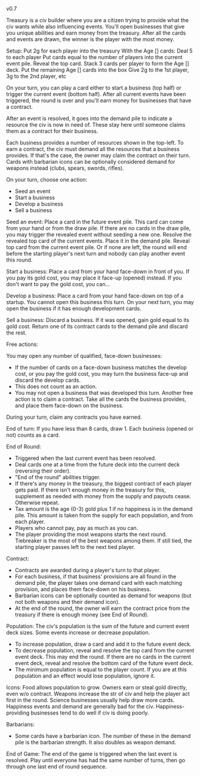 v0.7

Treasury is a civ builder where you are a citizen trying to provide what the civ wants while also influencing events.  You'll open businesses that give you unique abilities and earn money from the treasury.  After all the cards and events are drawn, the winner is the player with the most money.

Setup:
Put 2g for each player into the treasury
With the Age [] cards:
    Deal 5 to each player
    Put cards equal to the number of players into the current event pile.  Reveal the top card.
    Stack 3 cards per player to form the Age [] deck.
    Put the remaining Age [] cards into the box
Give 2g to the 1st player, 3g to the 2nd player, etc

On your turn, you can play a card either to start a business (top half) or trigger the current event (bottom half).  After all current events have been triggered, the round is over and you'll earn money for businesses that have a contract.

After an event is resolved, it goes into the demand pile to indicate a resource the civ is now in need of.  These stay here until someone claims them as a contract for their business.

Each business provides a number of resources shown in the top-left.  To earn a contract, the civ must demand all the resources that a business provides.  If that's the case, the owner may claim the contract on their turn.  Cards with barbarian icons can be optionally considered demand for weapons instead (clubs, spears, swords, rifles).

On your turn, choose one action:
* Seed an event
* Start a business
* Develop a business
* Sell a business

Seed an event:
Place a card in the future event pile.  This card can come from your hand or from the draw pile.
If there are no cards in the draw pile, you may trigger the revealed event without seeding a new one.
Resolve the revealed top card of the current events.
Place it in the demand pile.
Reveal top card from the current event pile.  Or if none are left, the round will end before the starting player's next turn and nobody can play another event this round.

Start a business:
Place a card from your hand face-down in front of you.  If you pay its gold cost, you may place it face-up (opened) instead.
If you don't want to pay the gold cost, you can...

Develop a business:
Place a card from your hand face-down on top of a startup.
You cannot open this business this turn.
On your next turn, you may open the business if it has enough development cards.

Sell a business:
Discard a business.  If it was opened, gain gold equal to its gold cost.  Return one of its contract cards to the demand pile and discard the rest.

Free actions:

You may open any number of qualified, face-down businesses:
* If the number of cards on a face-down business matches the develop cost, or you pay the gold cost, you may turn the business face-up and discard the develop cards.
* This does not count as an action.
* You may not open a business that was developed this turn.
Another free action is to claim a contract.  Take all the cards the business provides, and place them face-down on the business.

During your turn, claim any contracts you have earned.

End of turn:
If you have less than 8 cards, draw 1.  Each business (opened or not) counts as a card.


End of Round:
* Triggered when the last current event has been resolved.
* Deal cards one at a time from the future deck into the current deck (reversing their order).
* "End of the round" abilities trigger.
* If there's any money in the treasury, the biggest contract of each player gets paid.  If there isn't enough money in the treasury for this, supplement as needed with money from the supply and payouts cease.  Otherwise repeat.
* Tax amount is the age (0-3) gold plus 1 if no happiness is in the demand pile.  This amount is taken from the supply for each population, and from each player.
* Players who cannot pay, pay as much as you can.
* The player providing the most weapons starts the next round.  Tiebreaker is the most of the best weapons among them.  If still tied, the starting player passes left to the next tied player.


Contract:
* Contracts are awarded during a player's turn to that player.
* For each business, if that business' provisions are all found in the demand pile, the player takes one demand card with each matching provision, and places them face-down on his business.
* Barbarian icons can be optionally counted as demand for weapons (but not both weapons and their demand icon).
* At the end of the round, the owner will earn the contract price from the treasury if there is enough money (see End of Round).

Population:
The civ's population is the sum of the future and current event deck sizes.  Some events increase or decrease population.
* To increase population, draw a card and add it to the future event deck.
* To decrease population, reveal and resolve the top card from the current event deck.  This may end the round.  If there are no cards in the current event deck, reveal and resolve the bottom card of the future event deck.
* The minimum population is equal to the player count.  If you are at this population and an effect would lose population, ignore it.

Icons:
Food allows population to grow.  Owners earn or steal gold directly, even w/o contract.
Weapons increase the str of civ and help the player act first in the round.
Science businesses usually help draw more cards.
Happiness events and demand are generally bad for the civ.  Happiness-providing businesses tend to do well if civ is doing poorly.

Barbarians:
* Some cards have a barbarian icon.  The number of these in the demand pile is the barbarian strength.  It also doubles as weapon demand.

End of Game:
The end of the game is triggered when the last event is resolved.  Play until everyone has had the same number of turns, then go through one last end of round sequence.

